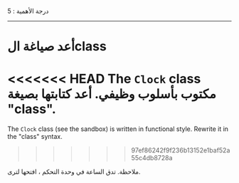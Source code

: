 درجة الأهمية : 5

---

# أعد صياغة الclass

<<<<<<< HEAD
The `Clock` class مكتوب بأسلوب وظيفي. أعد كتابتها بصيغة "class".
=======
The `Clock` class (see the sandbox) is written in functional style. Rewrite it in the "class" syntax.
>>>>>>> 97ef86242f9f236b13152e1baf52a55c4db8728a

ملاحظة. تدق الساعة في وحدة التحكم ، افتحها لترى.